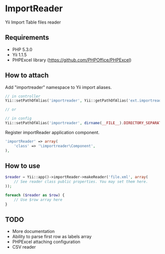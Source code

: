 ImportReader
============

Yii Import Table files reader

Requirements
------------
* PHP 5.3.0
* Yii 1.1.5
* PHPExcel library (https://github.com/PHPOffice/PHPExcel)

How to attach
-------------

Add "importreader" namespace to Yii import aliases.

```php
// in controller
Yii::setPathOfAlias('importreader', Yii::getPathOfAlias('ext.importreader'));

// or

// in config
Yii::setPathOfAlias('importreader', dirname(__FILE__).DIRECTORY_SEPARATOR.'..'.DIRECTORY_SEPARATOR.'extensions'.DIRECTORY_SEPARATOR.'importreader');
```

Register importReader application component.

```php
'importReader' => array(
    'class' => '\importreader\Component',
),
```

How to use
----------

```php
$reader = Yii::app()->importReader->makeReader('file.xml', array(
    // See reader class public properties. You may set them here.
));

foreach ($reader as $row) {
    // Use $row array here
}

```

TODO
----

* More documentation
* Ability to parse first row as labels array
* PHPExcel attaching configuration
* CSV reader

